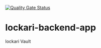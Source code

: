 [![Quality Gate Status](https://sonarcloud.io/api/project_badges/measure?project=synera-br_lockari-backend-app&metric=alert_status)](https://sonarcloud.io/summary/new_code?id=synera-br_lockari-backend-app)

# lockari-backend-app
lockari Vault
